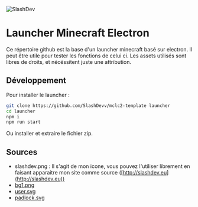 ![SlashDev](http://slashdev.eu/icon.png)
# Launcher Minecraft Electron
Ce répertoire github est la base d'un launcher minecraft basé sur electron. Il peut être utile pour tester les fonctions de celui ci. Les assets utilisés sont libres de droits, et nécéssitent juste une attribution.
## Développement

Pour installer le launcher :
```bash
git clone https://github.com/SlashDevv/mclc2-template launcher
cd launcher
npm i
npm run start
```
Ou installer et extraire le fichier zip.

## Sources
- slashdev.png : Il s'agit de mon icone, vous pouvez l'utiliser librement en faisant apparaitre mon site comme source ([http://slashdev.eu](http://slashdev.eu))
- [bg1.png](https://pixabay.com/illustrations/minecraft-wallpaper-background-2053882/)
- [user.svg](https://www.flaticon.com/free-icon/user_1077114)
- [padlock.svg](https://www.flaticon.com/free-icon/padlock_3064155)
